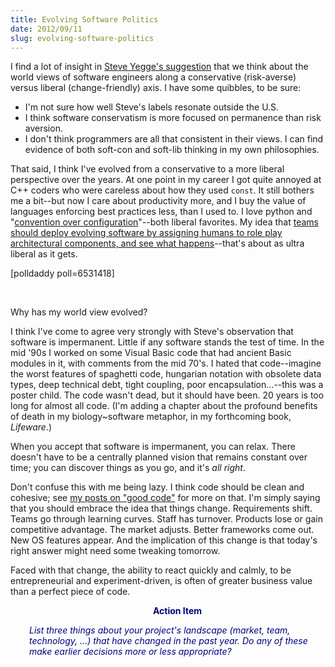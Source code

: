 ```yaml
---
title: Evolving Software Politics
date: 2012/09/11
slug: evolving-software-politics
---
```


I find a lot of insight in <a title="soft-con and soft-lib" href="https://plus.google.com/u/2/110981030061712822816/posts/KaSKeg4vQtz" target="_blank">Steve Yegge's suggestion</a> that we think about the world views of software engineers along a conservative (risk-averse) versus liberal (change-friendly) axis. I have some quibbles, to be sure:
<ul>
	<li>I'm not sure how well Steve's labels resonate outside the U.S.</li>
	<li>I think software conservatism is more focused on permanence than risk aversion.</li>
	<li>I don't think programmers are all that consistent in their views. I can find evidence of both soft-con and soft-lib thinking in my own philosophies.</li>
</ul>
That said, I think I've evolved from a conservative to a more liberal perspective over the years. At one point in my career I got quite annoyed at C++ coders who were careless about how they used <code>const</code>. It still bothers me a bit--but now I care about productivity more, and I buy the value of languages enforcing best practices less, than I used to. I love python and "<a href="http://en.wikipedia.org/wiki/Convention_over_configuration" target="_blank">convention over configuration</a>"--both liberal favorites. My idea that <a title="Role-Play Centered Design" href="../../../2012/06/20/role-play-centered-design/" target="_blank">teams should deploy evolving software by assigning humans to role play architectural components, and see what happens</a>--that's about as ultra liberal as it gets.

[polldaddy poll=6531418]

 

Why has my world view evolved?

I think I've come to agree very strongly with Steve's observation that software is impermanent. Little if any software stands the test of time. In the mid '90s I worked on some Visual Basic code that had ancient Basic modules in it, with comments from the mid 70's. I hated that code--imagine the worst features of spaghetti code, hungarian notation with obsolete data types, deep technical debt, tight coupling, poor encapsulation...--this was a poster child. The code wasn't dead, but it should have been. 20 years is too long for almost all code. (I'm adding a chapter about the profound benefits of death in my biology~software metaphor, in my forthcoming book, <em>Lifeware</em>.)

When you accept that software is impermanent, you can relax. There doesn't have to be a centrally planned vision that remains constant over time; you can discover things as you go, and it's <em>all right</em>.

Don't confuse this with me being lazy. I think code should be clean and cohesive; see <a href="/category/good-code/" target="_blank">my posts on "good code"</a> for more on that. I'm simply saying that you should embrace the idea that things change. Requirements shift. Teams go through learning curves. Staff has turnover. Products lose or gain competitive advantage. The market adjusts. Better frameworks come out. New OS features appear. And the implication of this change is that today's right answer might need some tweaking tomorrow.

Faced with that change, the ability to react quickly and calmly, to be entrepreneurial and experiment-driven, is often of greater business value than a perfect piece of code.
<p style="padding-left:30px;text-align:center;"><strong><span style="color:#000080;">Action Item</span></strong></p>
<p style="padding-left:30px;"><em><span style="color:#000080;">List three things about your project's landscape (market, team, technology, ...) that have changed in the past year. Do any of these make earlier decisions more or less appropriate?</span></em></p>